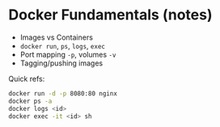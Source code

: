 # Docker Fundamentals (notes)

- Images vs Containers
- `docker run`, `ps`, `logs`, `exec`
- Port mapping `-p`, volumes `-v`
- Tagging/pushing images

Quick refs:
```bash
docker run -d -p 8080:80 nginx
docker ps -a
docker logs <id>
docker exec -it <id> sh

